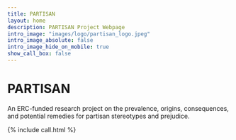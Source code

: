 ```yaml
---
title: PARTISAN
layout: home
description: PARTISAN Project Webpage
intro_image: "images/logo/partisan_logo.jpeg"
intro_image_absolute: false
intro_image_hide_on_mobile: true
show_call_box: false
---
```


# PARTISAN

An ERC-funded research project on the prevalence, origins, consequences, and potential remedies for partisan stereotypes and prejudice.

<!-- Include the call section --> {% include call.html %}
